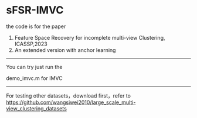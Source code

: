 # sFSR-IMVC
the code is for the paper
1. Feature Space Recovery for incomplete multi-view Clustering, ICASSP,2023
2. An extended version with anchor learning

------------------------------------------------------
You can try just run the

demo_imvc.m for IMVC


------------------------------------------------------
For testing other datasets，download first，refer to  https://github.com/wangsiwei2010/large_scale_multi-view_clustering_datasets 
